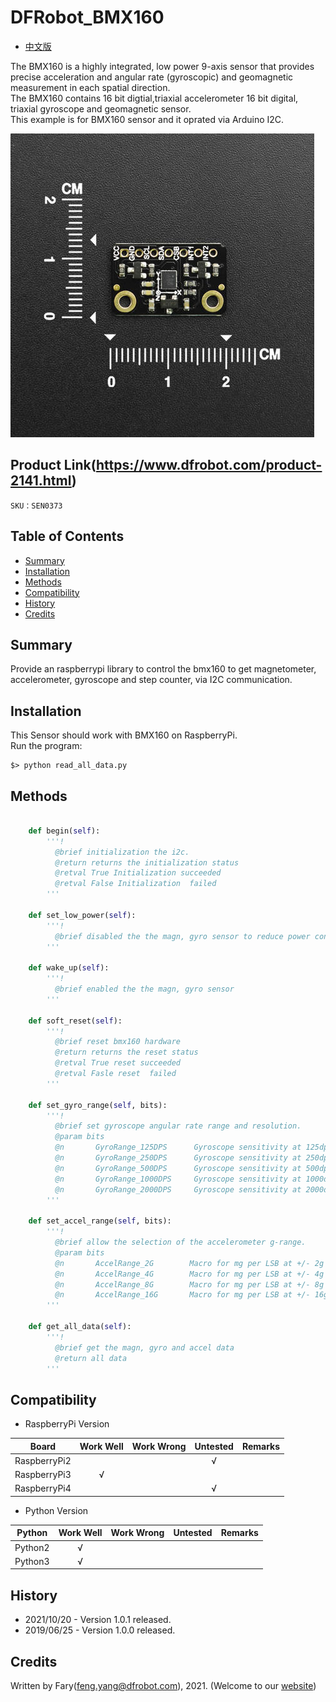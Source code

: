 # DFRobot_BMX160

- [中文版](./README_CN.md)

The BMX160 is a highly integrated, low power 9-axis sensor that provides precise acceleration and angular rate (gyroscopic) and geomagnetic measurement in each spatial direction.<br>
The BMX160 contains 16 bit digtial,triaxial accelerometer 16 bit digital, triaxial gyroscope and geomagnetic sensor.<br>
This example is for BMX160 sensor and it oprated via Arduino I2C.

![](../../resources/images/SEN0373.png)

## Product Link(https://www.dfrobot.com/product-2141.html)

    SKU：SEN0373

## Table of Contents

* [Summary](#summary)
* [Installation](#installation)
* [Methods](#methods)
* [Compatibility](#compatibility)
* [History](#history)
* [Credits](#credits)
<snippet>
<content>

## Summary
Provide an raspberrypi library to control the bmx160 to get magnetometer, accelerometer, gyroscope and step counter, via I2C communication.


## Installation

This Sensor should work with BMX160 on RaspberryPi.<br>
Run the program:
```
$> python read_all_data.py

```

## Methods

```Python

    def begin(self):
        '''!
          @brief initialization the i2c.
          @return returns the initialization status
          @retval True Initialization succeeded
          @retval False Initialization  failed
        '''

    def set_low_power(self):
        '''!
          @brief disabled the the magn, gyro sensor to reduce power consumption
        '''

    def wake_up(self):
        '''!
          @brief enabled the the magn, gyro sensor
        '''

    def soft_reset(self):
        '''!
          @brief reset bmx160 hardware
          @return returns the reset status
          @retval True reset succeeded
          @retval Fasle reset  failed
        '''

    def set_gyro_range(self, bits):
        '''!
          @brief set gyroscope angular rate range and resolution.
          @param bits 
          @n       GyroRange_125DPS      Gyroscope sensitivity at 125dps
          @n       GyroRange_250DPS      Gyroscope sensitivity at 250dps
          @n       GyroRange_500DPS      Gyroscope sensitivity at 500dps
          @n       GyroRange_1000DPS     Gyroscope sensitivity at 1000dps
          @n       GyroRange_2000DPS     Gyroscope sensitivity at 2000dps
        '''

    def set_accel_range(self, bits):
        '''!
          @brief allow the selection of the accelerometer g-range.
          @param bits 
          @n       AccelRange_2G        Macro for mg per LSB at +/- 2g sensitivity (1 LSB = 0.000061035mg) 
          @n       AccelRange_4G        Macro for mg per LSB at +/- 4g sensitivity (1 LSB = 0.000122070mg) 
          @n       AccelRange_8G        Macro for mg per LSB at +/- 8g sensitivity (1 LSB = 0.000244141mg) 
          @n       AccelRange_16G       Macro for mg per LSB at +/- 16g sensitivity (1 LSB = 0.000488281mg)
        '''

    def get_all_data(self):
        '''!
          @brief get the magn, gyro and accel data 
          @return all data
        '''

```
## Compatibility

* RaspberryPi Version

| Board        | Work Well | Work Wrong | Untested | Remarks |
| ------------ | :-------: | :--------: | :------: | ------- |
| RaspberryPi2 |           |            |    √     |         |
| RaspberryPi3 |     √     |            |          |         |
| RaspberryPi4 |           |            |    √     |         |

* Python Version

| Python  | Work Well | Work Wrong | Untested | Remarks |
| ------- | :-------: | :--------: | :------: | ------- |
| Python2 |     √     |            |          |         |
| Python3 |     √     |            |          |         |

## History

- 2021/10/20 - Version 1.0.1 released.
- 2019/06/25 - Version 1.0.0 released.

## Credits


Written by Fary(feng.yang@dfrobot.com), 2021. (Welcome to our [website](https://www.dfrobot.com/))
